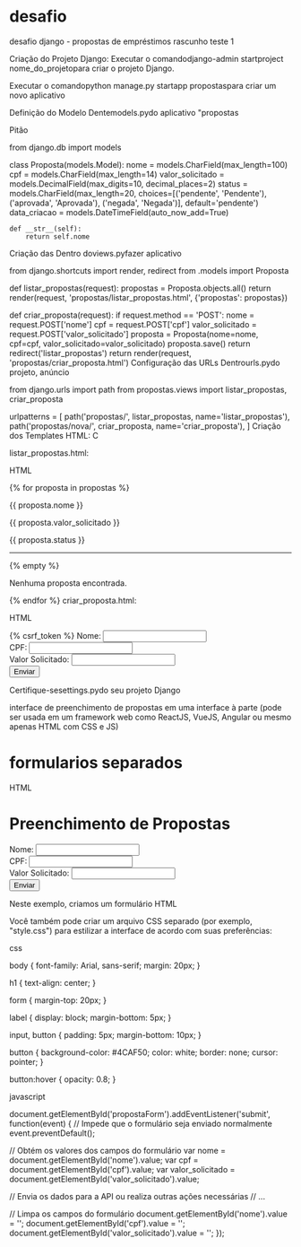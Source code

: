 # desafio
desafio django - propostas de empréstimos 
rascunho teste 1 

Criação do Projeto Django:
Executar o comandodjango-admin startproject nome_do_projetopara criar o projeto Django.

Executar o comandopython manage.py startapp propostaspara criar um novo aplicativo

Definição do Modelo
Dentemodels.pydo aplicativo "propostas

Pitão

from django.db import models

class Proposta(models.Model):
    nome = models.CharField(max_length=100)
    cpf = models.CharField(max_length=14)
    valor_solicitado = models.DecimalField(max_digits=10, decimal_places=2)
    status = models.CharField(max_length=20, choices=[('pendente', 'Pendente'), ('aprovada', 'Aprovada'), ('negada', 'Negada')], default='pendente')
    data_criacao = models.DateTimeField(auto_now_add=True)

    def __str__(self):
        return self.nome
Criação das
Dentro doviews.pyfazer aplicativo

from django.shortcuts import render, redirect
from .models import Proposta

def listar_propostas(request):
    propostas = Proposta.objects.all()
    return render(request, 'propostas/listar_propostas.html', {'propostas': propostas})

def criar_proposta(request):
    if request.method == 'POST':
        nome = request.POST['nome']
        cpf = request.POST['cpf']
        valor_solicitado = request.POST['valor_solicitado']
        proposta = Proposta(nome=nome, cpf=cpf, valor_solicitado=valor_solicitado)
        proposta.save()
        return redirect('listar_propostas')
    return render(request, 'propostas/criar_proposta.html')
Configuração das URLs
Dentrourls.pydo projeto, anúncio


from django.urls import path
from propostas.views import listar_propostas, criar_proposta

urlpatterns = [
    path('propostas/', listar_propostas, name='listar_propostas'),
    path('propostas/nova/', criar_proposta, name='criar_proposta'),
]
Criação dos Templates HTML:
C

listar_propostas.html:

HTML


{% for proposta in propostas %}
  <p>{{ proposta.nome }}</p>
  <p>{{ proposta.valor_solicitado }}</p>
  <p>{{ proposta.status }}</p>
  <hr>
{% empty %}
  <p>Nenhuma proposta encontrada.</p>
{% endfor %}
criar_proposta.html:

HTML

<form method="post" action="{% url 'criar_proposta' %}">
  {% csrf_token %}
  <label for="nome">Nome:</label>
  <input type="text" id="nome" name="nome" required>
  <br>
  <label for="cpf">CPF:</label>
  <input type="text" id="cpf" name="cpf" required>

  
  <br>
  <label for="valor_solicitado">Valor Solicitado:</label>
  <input type="number" id="valor_solicitado" name="valor_solicitado" required>
  <br>
  <input type="submit" value="Enviar">
</form>
Certifique-sesettings.pydo seu projeto Django

interface de preenchimento de propostas em uma interface à parte (pode ser usada em um framework web como ReactJS, VueJS, Angular ou mesmo apenas HTML com CSS e JS)

# formularios separados 

HTML

<!DOCTYPE html>
<html>
<head>
  <title>Preenchimento de Propostas</title>
  <link rel="stylesheet" type="text/css" href="style.css">
</head>
<body>
  <h1>Preenchimento de Propostas</h1>
  <form id="propostaForm">
    <label for="nome">Nome:</label>
    <input type="text" id="nome" required>
    <br>
    <label for="cpf">CPF:</label>
    <input type="text" id="cpf" required>
    <br>
    <label for="valor_solicitado">Valor Solicitado:</label>
    <input type="number" id="valor_solicitado" required>
    <br>
    <button type="submit">Enviar</button>
  </form>

  <script src="script.js"></script>
</body>
</html>
Neste exemplo, criamos um formulário HTML

Você também pode criar um arquivo CSS separado (por exemplo, "style.css") para estilizar a interface de acordo com suas preferências:

css


body {
  font-family: Arial, sans-serif;
  margin: 20px;
}

h1 {
  text-align: center;
}

form {
  margin-top: 20px;
}

label {
  display: block;
  margin-bottom: 5px;
}

input, button {
  padding: 5px;
  margin-bottom: 10px;
}

button {
  background-color: #4CAF50;
  color: white;
  border: none;
  cursor: pointer;
}

button:hover {
  opacity: 0.8;
}


javascript


document.getElementById('propostaForm').addEventListener('submit', function(event) {
  // Impede que o formulário seja enviado normalmente
  event.preventDefault();

  // Obtém os valores dos campos do formulário
  var nome = document.getElementById('nome').value;
  var cpf = document.getElementById('cpf').value;
  var valor_solicitado = document.getElementById('valor_solicitado').value;

  // Envia os dados para a API ou realiza outras ações necessárias
  // ...

  // Limpa os campos do formulário
  document.getElementById('nome').value = '';
  document.getElementById('cpf').value = '';
  document.getElementById('valor_solicitado').value = '';
});
